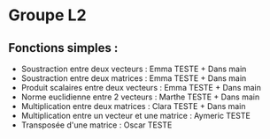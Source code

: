 # Groupe L2


## Fonctions simples :
- Soustraction entre deux vecteurs : Emma TESTE + Dans main
- Soustraction entre deux matrices : Emma TESTE + Dans main
- Produit scalaires entre deux vecteurs : Emma TESTE + Dans main
- Norme euclidienne entre 2 vecteurs : Marthe TESTE + Dans main
- Multiplication entre deux matrices : Clara TESTE + Dans main
- Multiplication entre un vecteur et une matrice : Aymeric TESTE
- Transposée d'une matrice : Oscar TESTE
